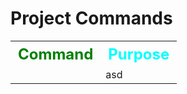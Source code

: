 # Project Commands
<table>
  <tr>
    <th style="color:green; font-size: x-large">Command</th>
    <th style="color:Cyan; font-size: x-large" >Purpose</th>
  </tr>
  <tr>
    <td>
    </td>
    <td>
      asd
    </td>
  </tr>
</table>